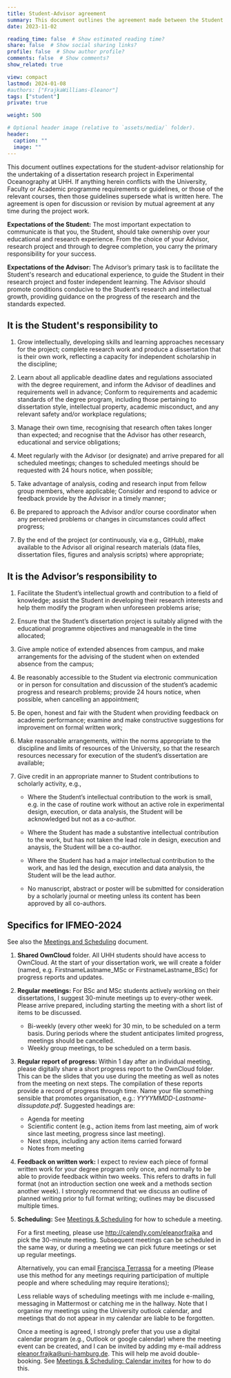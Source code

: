 ```yaml
---
title: Student-Advisor agreement
summary: This document outlines the agreement made between the Student and Advisor for the undertaking of a dissertation research project. The purpose of the document is to clarify expectations. 
date: 2023-11-02

reading_time: false  # Show estimated reading time?
share: false  # Show social sharing links?
profile: false  # Show author profile?
comments: false  # Show comments?
show_related: true

view: compact
lastmod: 2024-01-08
#authors: ["FrajkaWilliams-Eleanor"]
tags: ["student"]
private: true

weight: 500

# Optional header image (relative to `assets/media/` folder).
header:
  caption: ""
  image: ""
---
```


This document outlines expectations for the student-advisor relationship for the undertaking of a dissertation research project in Experimental Oceanography at UHH.  If anything herein conflicts with the University, Faculty or Academic programme requirements or guidelines, or those of the relevant courses, then those guidelines supersede what is written here. The agreement is open for discussion or revision by mutual agreement at any time during the project work.


**Expectations of the Student:** The most important expectation to communicate is that you, the Student, should take ownership over your educational and research experience. From the choice of your Advisor, research project and through to degree completion, you carry the primary responsibility for your success.

**Expectations of the Advisor:** The Advisor’s primary task is to facilitate the Student's research and educational experience, to guide the Student in their research project and foster independent learning. The Advisor should promote conditions conducive to the Student’s research and intellectual growth, providing guidance on the progress of the research and the standards expected.


## It is the Student's responsibility to


1. Grow intellectually, developing skills and learning approaches necessary for the project; complete research work and produce a dissertation that is their own work, reflecting a capacity for independent scholarship in the discipline;

2. Learn about all applicable deadline dates and regulations associated with the degree requirement, and inform the Advisor of deadlines and requirements well in advance;  Conform to requirements and academic standards of the degree program, including those pertaining to dissertation style, intellectual property, academic misconduct, and any relevant safety and/or workplace regulations;

3. Manage their own time, recognising that research often takes longer than expected; and recognise that the Advisor has other research, educational and service obligations;

4. Meet regularly with the Advisor (or designate) and arrive prepared for all scheduled meetings; changes to scheduled meetings should be requested with 24 hours notice, when possible;


5. Take advantage of analysis, coding and research input from fellow group members, where applicable;  Consider and respond to advice or feedback provide by the Advisor in a timely manner;

6. Be prepared to approach the Advisor and/or course coordinator when any perceived problems or changes in circumstances could affect progress;

7. By the end of the project (or continuously, via e.g., GitHub), make available to the Advisor all original research materials (data files, dissertation files, figures and analysis scripts) where appropriate;


##  It is the Advisor’s responsibility to

1. Facilitate the Student’s intellectual growth and contribution to a field of knowledge; assist the Student in developing their research interests and help them modify the program when unforeseen problems arise;

2. Ensure that the Student’s dissertation project is suitably aligned with the educational programme
objectives and manageable in the time allocated;

3. Give ample notice of extended absences from campus, and make arrangements for the advising
of the student when on extended absence from the campus;

4. Be reasonably accessible to the Student via electronic communication or in person for consultation and discussion of the student’s academic progress and research problems;  provide 24 hours notice, when possible, when cancelling an appointment;


5. Be open, honest and fair with the Student when providing feedback on academic performance; examine and make constructive suggestions for improvement on formal written work;

6. Make reasonable arrangements, within the norms appropriate to the discipline and limits of
resources of the University, so that the research resources necessary for execution of the
student’s dissertation are available;

7. Give credit in an appropriate manner to Student contributions to scholarly activity, e.g.,

    - Where the Student’s intellectual contribution to the work is small, e.g. in the case of routine work without an active role in experimental design, execution, or data analysis, the Student will be acknowledged but not as a co-author.

    - Where the Student has made a substantive intellectual contribution to the work, but has not taken the lead role in design, execution and anaysis, the Student will be a co-author.

    - Where the Student has had a major intellectual contribution to the work, and has led the design, execution and data analysis, the Student will be the lead author.

    - No manuscript, abstract or poster will be submitted for consideration by a scholarly journal or meeting unless its content has been approved by all co-authors.

<!---See also, the EO group expectations.--->

## Specifics for IFMEO-2024

See also the [Meetings and Scheduling](../meetings) document.

1. **Shared OwnCloud** folder.  All UHH students should have access to OwnCloud.  At the start of your dissertation work, we will create a folder (named, e.g. FirstnameLastname_MSc or FirstnameLastname_BSc) for progress reports and updates.

2. **Regular meetings:** For BSc and MSc students actively working on their dissertations, I suggest 30-minute meetings up to every-other week.   Please arrive prepared, including starting the meeting with a short list of items to be discussed.  
    - Bi-weekly (every other week) for 30 min, to be scheduled on a term basis. During periods where the student anticipates limited progress, meetings should be cancelled.
    - Weekly group meetings, to be scheduled on a term basis. 

3. **Regular report of progress:** Within 1 day after an individual meeting, please digitally share a short progress report to the OwnCloud folder.  This can be the slides that you use during the meeting as well as notes from the meeting on next steps.  The compilation of these reports provide a record of progress through time.  Name your file something sensible that promotes organisation, e.g.: *YYYYMMDD-Lastname-dissupdate.pdf*.  Suggested headings are:
    - Agenda for meeting
    - Scientific content (e.g., action items from last meeting, aim of work since last meeting, progress since last meeting).
    - Next steps, including any action items carried forward
    - Notes from meeting

4. **Feedback on written work:** I expect to review each piece of formal written work for your degree program only once, and normally to be able to provide feedback within two weeks.  This refers to drafts in full format (not an introduction section one week and a methods section another week).  I strongly recommend that we discuss an outline of planned writing prior to full format writing; outlines may be discussed multiple times.

4. **Scheduling:** See [Meetings & Scheduling](../meetings) for how to schedule a meeting.  

    For a first meeting, please use http://calendly.com/eleanorfrajka and pick the 30-minute meeting.  Subsequent meetings can be scheduled in the same way, or during a meeting we can pick future meetings or set up regular meetings.

    Alternatively, you can email [Francisca Terrassa](francisca.terrassa@uni-hamburg.de) for a meeting (Please use this method for any meetings requiring participation of multiple people and where scheduling may require iterations);
    
    Less reliable ways of scheduling meetings with me include e-mailing, messaging in Mattermost or catching me in the hallway. Note that I organise my meetings using the University outlook calendar, and meetings that do not appear in my calendar are liable to be forgotten.

    Once a meeting is agreed, I strongly prefer that you use a digital calendar program (e.g., Outlook or google calendar) where the meeting event can be created, and I can be invited by adding my e-mail address <eleanor.frajka@uni-hamburg.de>.  This will help me avoid double-booking.  See [Meetings & Scheduling: Calendar invites](../meetings/#calendar-invites) for how to do this.
